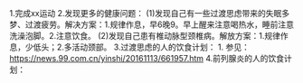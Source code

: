1.完成xx运动
2.发现更多的健康问题：
  (1)发现自己有一些过渡思虑带来的失眠多梦、过渡疲劳。解决方案：1.规律作息，早6晚9。早上醒来注意喝热水，睡前注意洗澡泡脚。2.注意饮食。
  (2)发现自己患有椎动脉型颈椎病。解放方案：1.规律作息，少低头；2.多活动颈部。
3.过渡思虑的人的饮食计划：
  1.
  参见：https://news.99.com.cn/yinshi/20161113/661957.htm
4.前列腺炎的人的饮食计划： 



